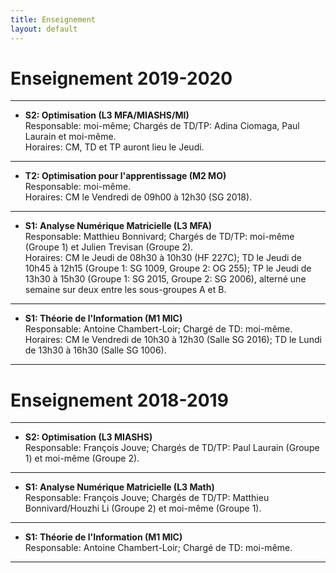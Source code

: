 ```yaml
---
title: Enseignement
layout: default
---
```


# Enseignement 2019-2020

---

- **S2: Optimisation (L3 MFA/MIASHS/MI)**<br>
  Responsable: moi-même; Chargés de TD/TP: Adina Ciomaga, Paul Laurain et moi-même.<br>
  Horaires: CM, TD et TP auront lieu le Jeudi.
  
---
  
- **T2: Optimisation pour l'apprentissage (M2 MO)**<br>
  Responsable: moi-même.<br>
  Horaires: CM le Vendredi de 09h00 à 12h30 (SG 2018).

---
  
- **S1: Analyse Numérique Matricielle (L3 MFA)**<br>
  Responsable: Matthieu Bonnivard; Chargés de TD/TP: moi-même (Groupe 1) et Julien Trevisan (Groupe 2).<br>
  Horaires: CM le Jeudi de 08h30 à 10h30 (HF 227C); TD le Jeudi de 10h45 à 12h15 (Groupe 1: SG 1009, Groupe 2: OG 255); TP le Jeudi de 13h30 à 15h30 (Groupe 1: SG 2015, Groupe 2: SG 2006), alterné une semaine sur deux entre les sous-groupes A et B.

---
  
- **S1: Théorie de l'Information (M1 MIC)**<br>
  Responsable: Antoine Chambert-Loir; Chargé de TD: moi-même.<br>
  Horaires: CM le Vendredi de 10h30 à 12h30 (Salle SG 2016); TD le Lundi de 13h30 à 16h30 (Salle SG 1006).
  
---

# Enseignement 2018-2019

---
- **S2: Optimisation (L3 MIASHS)**<br>
  Responsable: François Jouve; Chargés de TD/TP: Paul Laurain (Groupe 1) et moi-même (Groupe 2).
  
---
- **S1: Analyse Numérique Matricielle (L3 Math)**<br>
  Responsable: François Jouve; Chargés de TD/TP: Matthieu Bonnivard/Houzhi Li (Groupe 2) et moi-même (Groupe 1).
  
---
- **S1: Théorie de l'Information (M1 MIC)**<br>
  Responsable: Antoine Chambert-Loir; Chargé de TD: moi-même.
  
---

